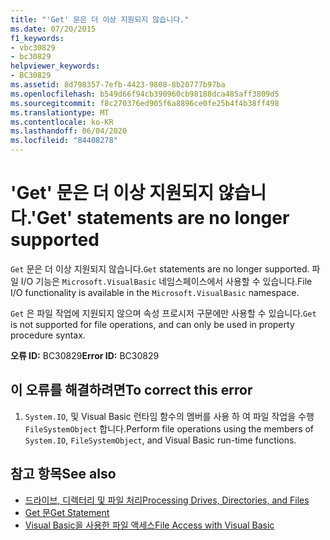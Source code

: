 ```yaml
---
title: "'Get' 문은 더 이상 지원되지 않습니다."
ms.date: 07/20/2015
f1_keywords:
- vbc30829
- bc30829
helpviewer_keywords:
- BC30829
ms.assetid: 8d798357-7efb-4423-9808-8b20777b97ba
ms.openlocfilehash: b549d66f94cb390960cb98188dca485aff3809d5
ms.sourcegitcommit: f8c270376ed905f6a8896ce0fe25b4f4b38ff498
ms.translationtype: MT
ms.contentlocale: ko-KR
ms.lasthandoff: 06/04/2020
ms.locfileid: "84408278"
---
```

# <a name="get-statements-are-no-longer-supported"></a><span data-ttu-id="ba3fc-102">'Get' 문은 더 이상 지원되지 않습니다.</span><span class="sxs-lookup"><span data-stu-id="ba3fc-102">'Get' statements are no longer supported</span></span>
<span data-ttu-id="ba3fc-103">`Get` 문은 더 이상 지원되지 않습니다.</span><span class="sxs-lookup"><span data-stu-id="ba3fc-103">`Get` statements are no longer supported.</span></span> <span data-ttu-id="ba3fc-104">파일 I/O 기능은 `Microsoft.VisualBasic` 네임스페이스에서 사용할 수 있습니다.</span><span class="sxs-lookup"><span data-stu-id="ba3fc-104">File I/O functionality is available in the `Microsoft.VisualBasic` namespace.</span></span>  
  
 <span data-ttu-id="ba3fc-105">`Get` 은 파일 작업에 지원되지 않으며 속성 프로시저 구문에만 사용할 수 있습니다.</span><span class="sxs-lookup"><span data-stu-id="ba3fc-105">`Get` is not supported for file operations, and can only be used in property procedure syntax.</span></span>  
  
 <span data-ttu-id="ba3fc-106">**오류 ID:** BC30829</span><span class="sxs-lookup"><span data-stu-id="ba3fc-106">**Error ID:** BC30829</span></span>  
  
## <a name="to-correct-this-error"></a><span data-ttu-id="ba3fc-107">이 오류를 해결하려면</span><span class="sxs-lookup"><span data-stu-id="ba3fc-107">To correct this error</span></span>  
  
1. <span data-ttu-id="ba3fc-108">`System.IO`, 및 Visual Basic 런타임 함수의 멤버를 사용 하 여 파일 작업을 수행 `FileSystemObject` 합니다.</span><span class="sxs-lookup"><span data-stu-id="ba3fc-108">Perform file operations using the members of `System.IO`, `FileSystemObject`, and Visual Basic run-time functions.</span></span>  
  
## <a name="see-also"></a><span data-ttu-id="ba3fc-109">참고 항목</span><span class="sxs-lookup"><span data-stu-id="ba3fc-109">See also</span></span>

- [<span data-ttu-id="ba3fc-110">드라이브, 디렉터리 및 파일 처리</span><span class="sxs-lookup"><span data-stu-id="ba3fc-110">Processing Drives, Directories, and Files</span></span>](../developing-apps/programming/drives-directories-files/index.md)
- [<span data-ttu-id="ba3fc-111">Get 문</span><span class="sxs-lookup"><span data-stu-id="ba3fc-111">Get Statement</span></span>](../language-reference/statements/get-statement.md)
- [<span data-ttu-id="ba3fc-112">Visual Basic을 사용한 파일 액세스</span><span class="sxs-lookup"><span data-stu-id="ba3fc-112">File Access with Visual Basic</span></span>](../developing-apps/programming/drives-directories-files/file-access.md)
